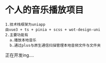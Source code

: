 # 个人的音乐播放项目
    1.技术栈框架为uniapp
    由vue3 + ts + pinia + scss + wot-design-uni
    2.主要功能有 
      a.播放本地音乐
      b.通过plus与原生通信扫描管理本地音频文件与文件夹

正在开发ing....